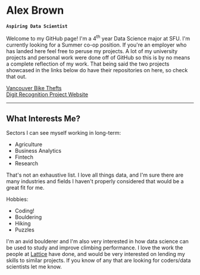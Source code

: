 # Alex Brown
**`Aspiring Data Scientist`**

Welcome to my GitHub page! I'm a 4<sup>th</sup> year Data Science major at SFU. I'm currently looking for a Summer co-op position. If you're an employer who has landed here feel free to peruse my projects. A lot of my university projects and personal work were done off of GitHub so this is by no means a complete reflection of my work. That being said the two projects showcased in the links below do have their repositories on here, so check that out.

[Vancouver Bike Thefts](https://gdxbam-alex-brown.shinyapps.io/vancouver_crime_dashboard/) <br>
[Digit Recognition Project Website](https://mnist-digit-recognition-webapp.herokuapp.com/)

---

## What Interests Me?

Sectors I can see myself working in long-term:
  * Agriculture
  * Business Analytics
  * Fintech
  * Research
  
That's not an exhaustive list. I love all things data, and I'm sure there are many industries and fields I haven't properly considered that would be a great fit for me.

Hobbies:
  * Coding!
  * Bouldering
  * Hiking
  * Puzzles

I'm an avid boulderer and I'm also very interested in how data science can be used to study and improve climbing performance. I love the work the people at [Lattice](https://latticetraining.com/) have done, and would be very interested on lending my skills to similar projects. If you know of any that are looking for coders/data scientists let me know.




<!--
**TastyBrownie/TastyBrownie** is a ✨ _special_ ✨ repository because its `README.md` (this file) appears on your GitHub profile.

Here are some ideas to get you started:

- 🔭 I’m currently working on ...
- 🌱 I’m currently learning ...
- 👯 I’m looking to collaborate on ...
- 🤔 I’m looking for help with ...
- 💬 Ask me about ...
- 📫 How to reach me: ...
- 😄 Pronouns: ...
- ⚡ Fun fact: ...
-->
